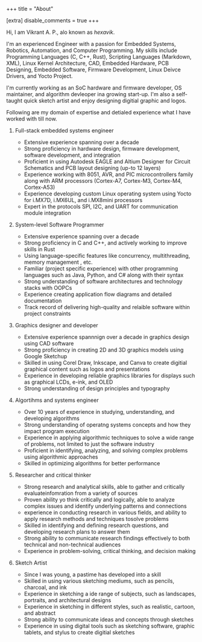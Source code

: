 +++
title = "About"

[extra]
disable_comments = true
+++

Hi, I am Vikrant A. P., alo known as *hexavik*.

I'm an experienced Engineer with a passion for Embedded Systems, Robotics, Automation, and Computer Programming. My skills include Programming Languages (C, C++, Rust), Scripting Languages (Markdown, XML), Linux Kernel Architecture, CAD, Embedded Hardware, PCB Designing, Embedded Software, Firmware Development, Linux Deivce Drivers, and Yocto Project.

I'm currently working as an SoC hardware and firmware developer, OS maintainer, and algorithm devleoper ina growing start-up. I'm also a self-taught quick sketch artist and enjoy designing digitial graphic and logos.

Following are my domain of expertise and detialed experience what I have worked with till now.

1. Full-stack embedded systems engineer

    - Extensive experience spanning over a decade
    - Strong proficiency in hardware design, firmware development, software development, and integration
    - Proficient in using Autodesk EAGLE and Altium Designer for Circuit Schematics and PCB layout designing (up-to 12 layers)
    - Experience working with 8051, AVR, and PIC microcontrollers family along with ARM processors (Cortex-A7, Cortex-M3, Cortex-M4, Cortex-A53)
    - Experience developing custom Linux operating system using Yocto for i.MX7D, i.MX6UL, and i.MX8mini processors
    - Expert in the protocols SPI, I2C, and UART for communication module integration

2. System-level Software Programmer

    - Extensive experience spanning over a decade
    - Strong proficiency in C and C++, and actively working to improve skills in Rust
    - Using language-specific features like concurrency, multithreading, memory management , etc.
    - Familiar (project specific experience) with other programming languages such as Java, Python, and C# along with their syntax
    - Strong understanding of software architectures and technology stacks with OOPCs
    - Experience creating application flow diagrams and detailed documentation
    - Track record of delivering high-quality and relaible software within project constraints

3. Graphics designer and developer

    - Extensive experience spannnign over a decade in graphics design using CAD software
    - Strong proficiency in creating 2D and 3D graphics models using Google Sketchup
    - Skilled in using Corel Draw, Inkscape, and Canva to create digitial graphical content such as logos and presentations
    - Experience in developing reliable graphics libraries for displays such as graphical LCDs, e-ink, and OLED
    - Strong understanding of design principles and typography

4. Algortihms and systems engineer

    - Over 10 years of experience in studying, understanding, and developing algorithms
    - Strong understanding of operatng systems concepts and how they impact program execution
    - Experience in applying algorithmic techniques to solve a wide range of problems, not limited to just the software industry
    - Proficient in identifying, analyzing, and solving complex problems using algorithmic approaches
    - Skilled in optimizing algorithms for better performance

5. Researcher and critical thinker

    - Strong research and analytical skills, able to gather and critically evaluateinfomration from a variety of sources
    - Proven ability yo think critically and logically, able to analyze complex issues and identify underlying patterns and connections
    - experience in conducting research in various fields, and ability to apply research methods and techniques tosolve problems
    - Skilled in identifying and defining research questions, and developing research plans to answer them
    - Strong ability to communicate research findings effectively to both technical and non-technical audiences
    - Experience in problem-solving, critical thinking, and decision making

6. Sketch Artist

    - Since I was young, a pastime has developed into a skill
    - Skilled in using various sketching mediums, such as pencils, charcoal, and ink
    - Experience in sketching a ide range of subjects, such as landscapes, portraits, and architectural designs
    - Experience in sketching in different styles, such as realistic, cartoon, and abstract
    - Strong ability to communicate ideas and concepts through sketches
    - Experience in using digital tools such as sketching software, graphic tablets, and stylus to create digitial sketches
